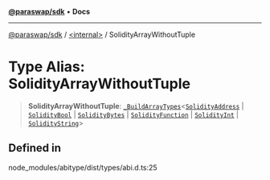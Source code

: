 [**@paraswap/sdk**](../../README.md) • **Docs**

***

[@paraswap/sdk](../../globals.md) / [\<internal\>](../README.md) / SolidityArrayWithoutTuple

# Type Alias: SolidityArrayWithoutTuple

> **SolidityArrayWithoutTuple**: [`_BuildArrayTypes`](BuildArrayTypes.md)\<[`SolidityAddress`](SolidityAddress.md) \| [`SolidityBool`](SolidityBool.md) \| [`SolidityBytes`](SolidityBytes.md) \| [`SolidityFunction`](SolidityFunction.md) \| [`SolidityInt`](SolidityInt.md) \| [`SolidityString`](SolidityString.md)\>

## Defined in

node\_modules/abitype/dist/types/abi.d.ts:25
